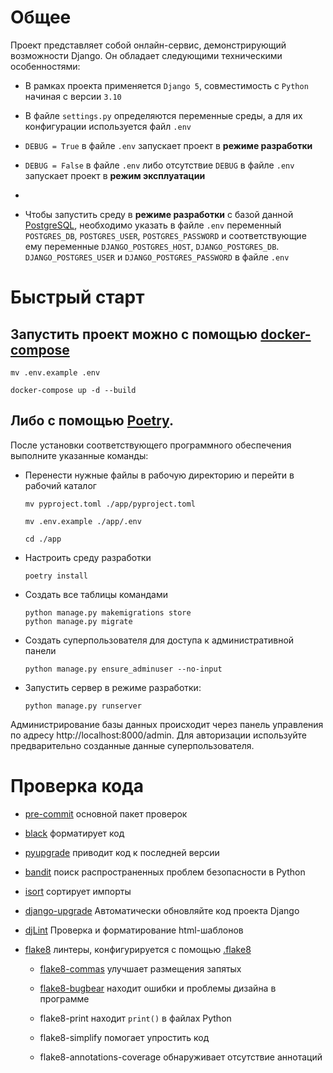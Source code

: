 # Общее

Проект представляет собой онлайн-сервис, демонстрирующий возможности Django.
Он обладает следующими техническими особенностями:

- В рамках проекта применяется `Django 5`, совместимость с `Python` начиная с версии `3.10`

- В файле `settings.py` определяются переменные среды, а для их конфигурации используется файл `.env`

- `DEBUG = True` в файле `.env` запускает проект в **режиме разработки**

- `DEBUG = False` в файле `.env` либо отсутствие `DEBUG` в  файле `.env` запускает проект в **режим эксплуатации**
-
- Чтобы запустить среду в **режиме разработки** с базой данной [PostgreSQL](https://www.postgresql.org/),
необходимо указать в  файле `.env` переменный `POSTGRES_DB`, `POSTGRES_USER`, `POSTGRES_PASSWORD`
и соответствующие ему переменные `DJANGO_POSTGRES_HOST`, `DJANGO_POSTGRES_DB`. `DJANGO_POSTGRES_USER` и
`DJANGO_POSTGRES_PASSWORD` в  файле `.env`

# Быстрый старт

## Запустить проект можно с помощью [docker-compose](https://docs.docker.com/compose/install/)

  ```shell
  mv .env.example .env

  docker-compose up -d --build
  ```

## Либо с помощью [Poetry](https://python-poetry.org/).
После установки соответствующего программного обеспечения выполните указанные команды:

- Перенести нужные файлы в рабочую директорию и перейти в рабочий каталог

  ```shell
  mv pyproject.toml ./app/pyproject.toml

  mv .env.example ./app/.env

  cd ./app
  ```

- Настроить среду разработки

  ```shell
  poetry install
  ```
- Создать все таблицы командами

  ```shell
  python manage.py makemigrations store
  python manage.py migrate
  ```

- Создать суперпользователя для доступа к административной панели

  ```shell
  python manage.py ensure_adminuser --no-input
  ```

- Запустить сервер в режиме разработки:

  ```shell
  python manage.py runserver
  ```

Администрирование базы данных происходит через панель управления по адресу http://localhost:8000/admin.
Для авторизации используйте предварительно созданные данные суперпользователя.

# Проверка кода

* [pre-commit](https://github.com/pre-commit/pre-commit-hooks)
  основной пакет проверок

* [black](https://github.com/psf/black)
  форматирует код

* [pyupgrade](https://github.com/asottile/pyupgrade)
  приводит код к последней версии

* [bandit](https://github.com/pycqa/bandit)
  поиск распространенных проблем безопасности в Python

* [isort](https://github.com/pycqa/isort)
  сортирует импорты

* [django-upgrade](https://github.com/adamchainz/django-upgrade)
  Автоматически обновляйте код проекта Django

* [djLint](https://github.com/Riverside-Healthcare/djLint)
  Проверка и форматирование html-шаблонов

* [flake8](https://github.com/PyCQA/flake8)
линтеры, конфигурируется с помощью [.flake8](.flake8)

  * [flake8-commas](https://github.com/PyCQA/flake8-commas)
  улучшает размещения запятых

  * [flake8-bugbear](https://github.com/PyCQA/flake8-bugbear)
  находит ошибки и проблемы дизайна в программе

  * flake8-print
  находит `print()` в файлах Python

  * flake8-simplify
  помогает упростить код

  * flake8-annotations-coverage
  обнаруживает отсутствие аннотаций
